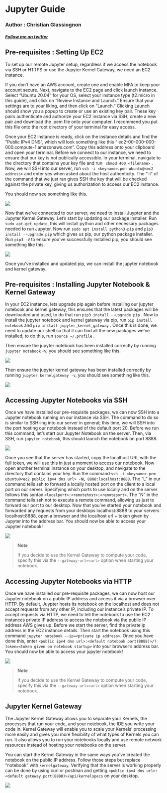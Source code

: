 # Jupyter Guide 

### Author : Christian Glassiognon

##### [Follow me on twitter](https://Twitter.com/_heyglassy)

## Pre-requisites : Setting Up EC2

To set up our remote Jupyter setup, regardless if we access the notebook via SSH or HTTPS or use the Jupyter Kernel Gateway, we need an EC2 instance. 

If you don’t have an AWS account, create one and enable MFA to keep your account secure. Next, navigate to the EC2 page and click launch instance. Select “Ubuntu 20.04” for your OS, select your instance type (t2.micro in this guide), and click on “Review Instance and Launch.” Ensure that your settings are to your liking, and then click on “Launch.” Clicking Launch should show you a popup to create or use an existing key pair. These key pairs authenticate and authorize your EC2 instance via SSH, create a new pair and download the .pem file onto your computer. I recommend you put this file onto the root directory of your terminal for easy access. 

Once your EC2 instance is ready, click on the instance details and find the “Public IPv4 DNS”, which will look something like this “ ec2-00-000-000-000.compute-1.amazonaws.com”. Copy this address onto your clipboard and open your terminal. Before we connect to our instance, we need to ensure that our key is not publically accessible. In your terminal, navigate to the directory that contains your key file and run ` chmod 400 <filename>` . Now, we will SSH into our server, run `ssh -i <keyname>.pen ubuntu@<ec2 address>` and enter yes when asked about the host authenticity. The “-i” of the command that we just ran gives SSH the key that will be checked against the private key, giving us authorization to access our EC2 instance. 

You should now see something like this.

![](https://i.imgur.com/PpTdWHy.png)





Now that we’ve connected to our server, we need to install Juypter and the Jupyter Kernel Gateway. Let’s start by updating our package installer. Run `sudo apt-get update`, this will install python and other necessary packages needed to run Jupyter. Now run `sudo apt install python3-pip` and `pip3 install --upgrade pip` which gives us pip, our python package installer. Run `pip3 -V` to ensure you've successfully installed pip, you should see something like this. 

![](https://i.imgur.com/UTZjA0l.png)

Once you've installed and updated pip, we can install the jupyter notebook and kernel gateway.

## Pre-requisites : Installing Jupyter Notebook & Kernel Gateway

In your EC2 instance, lets upgrade pip again before installing our jupyter notebook and kernel gateway, this ensures that the latest packages will be downloaded and used, to do that run `pip3 install --upgrade pip` . Now to install the jupyter notebook and kernel gateway via pip, run `pip install notebook` and `pip install jupyter_kernel_gateway` . Once this is done, we need to update our shell so that it can find all the new packages we've installed, to do this, run `source ~/.profile` . 

Then ensure the jupyter notebook has been installed correctly by running `jupyter notebook` -v, you should see something like this.

![](https://i.imgur.com/DMyrMo3.png)

Then ensure the jupyter kernel gateway has been installed correctly by running `jupyter kernelgateway -v`, you should see something like this.

![](https://i.imgur.com/pB2Zx1e.png)

## Accessing Jupyter Notebooks via SSH

Once we have installed our pre-requisite packages, we can now SSH into a Jupyter notebook running on our instance via SSH. The command to do so is similar to SSH-ing into our server in general; this time, we will SSH into the port hosting our notebook instead of the default port 20. Before we run this command, let’s start our Jupyter Notebook on the server. Then, via SSH, run `jupyter notebook`, this should launch the notebook on port 8888. 

![](https://i.imgur.com/f1N1Y3a.png)



Once you see that the server has started, copy the localhost URL with the full token, we will use this in just a moment to access our notebook. Now open another terminal instance on your desktop, and navigate to the directory that contains your key. Run the command `ssh -i <keyname>.pem ubuntu@<ec2 public ipv4 dns url> -NL 8888:localhost:8888`. The “L” in our command tells ssh to forward a locally hosted port on the client to a local port on our server. Specifying which ports to use locally and on the server follows this syntax `<localport>:<remotehost>:<remoteport>`. The “N” in the command tells ssh not to execute a remote command, allowing us just to forward our port to our desktop. Now that you’ve started your notebook and forwarded any requests from your desktops localhost:8888 to your servers localhost:8888, open a browser and the localhost url + token given by Jupyter into the address bar. You should now be able to access your Jupyter notebook!

![](https://i.imgur.com/zpOUrKz.png)

> **Note** 
>
> If you decide to use the Kernel Gateway to compute your code, specify this via the `--gateway-url=<url>` option when starting your notebook.

## Accessing Jupyter Notebooks via HTTP

Once we have installed our pre-requisite packages, we can now host our Jupyter notebook on a public IP address and access it via a browser over HTTP. By default, Juypter hosts its notebook on the localhost and does not accept requests from any other IP, including our instance’s private IP. To accept requests via HTTP, we need to tell the notebook to use the EC2 instances private IP address to access the notebook via the public IP address AWS gives up. Before we start the server, find the private ip address in the EC2 instance details. Then start the notebook using this command `jupyter notebook --ip=<private ip address>`. Once you have done this, enter `<public ipv4 dns url>:<default notebook port(8888)>/?token=<token given on notebook startup>` into your browser’s address bar. You should now be able to access your jupyter notebook!

![](https://i.imgur.com/zpOUrKz.png)

> **Note** 
>
> If you decide to use the Kernel Gateway to compute your code, specify this via the `--gateway-url=<url>` option when starting your notebook.



## Jupyter Kernel Gateway

The Jupyter Kernel Gateway allows you to separate your Kernels, the processes that run your code, and your notebook, the IDE you write your code in. Kernel Gateway will enable you to scale your Kernels’ processing more easily and gives you more flexibility of what types of Kernels you can run. It also allows you to run your notebooks locally and use remote network resources instead of hosting your notebooks on the server. 

You can start the Kernel Gateway in the same ways you’ve created the notebook on the public IP address. Follow those steps but replace “notebook” with `kernelgateway`. Verifying that the server is working properly can be done by using curl or postman and getting `<public ipv4 dns url>:<default gateway port(8888)>/api/kernelspecs` on your desktop.

![](https://i.imgur.com/tKZn7qL.png)





